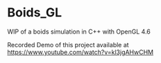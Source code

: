# Boids_GL
WIP of a boids simulation in C++ with OpenGL 4.6

Recorded Demo of this project available at https://www.youtube.com/watch?v=kl3jgAHwCHM
